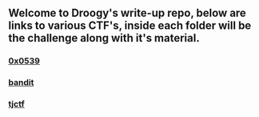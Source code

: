 ## Welcome to Droogy's write-up repo, below are links to various CTF's, inside each folder will be the challenge along with it's material.

### [0x0539](./0x0539)
### [bandit](./bandit)
### [tjctf](./tjctf)

